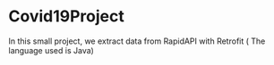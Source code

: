 # Covid19Project
In this small project, we extract data from RapidAPI with Retrofit ( The language used is Java)
